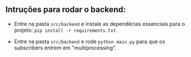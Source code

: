 ## Intruções para rodar o backend:

- Entre na pasta ```src/backend``` e instale as dependêcias essenciais para o projeto: ```pip install -r requirements.txt```.

- Entre na pasta ```src/backend``` e rode ```python main.py``` para que os subscribers entrem em "multiprocessing".
